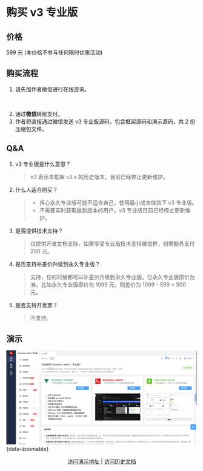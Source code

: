 <script setup>
import { withBase } from 'vitepress'
</script>

# 购买 v3 专业版

## 价格

599 元 (本价格不参与任何限时优惠活动)

## 购买流程

1. 请先加作者微信进行在线咨询。

<p align="center"><img :src="withBase('/friend-wechat.png')" width="300" /></p>

2. 通过**微信**转账支付。
3. 作者将直接通过微信发送 v3 专业版源码，包含框架源码和演示源码，共 2 份压缩包文件。

## Q&A

1. v3 专业版是什么意思？

    > v3 表示本框架 v3.x 的历史版本，目前已经停止更新维护。

2. 什么人适合购买？

    > - 担心永久专业版可能不适合自己，使用最小成本体验下 v3 专业版。
    > - 不需要实时获取最新版本的用户，v3 专业版目前已经停止更新维护。

3. 是否提供技术支持？

    > 仅提供开发文档支持，如需享受专业版技术支持微信群，则需额外支付 200 元。

4. 是否支持补差价升级到永久专业版？

    > 支持，任何时候都可以补差价升级到永久专业版，已永久专业版原价为准。比如永久专业版原价为 1099 元，则差价为 1099 - 599 = 500 元。

5. 是否支持开发票？

    > 不支持。

## 演示

![](public/v3-pro.png){data-zoomable}

<p align="center">
  <a href="https://fantastic-admin.github.io/v3-pro-example/" target="_blank">访问演示地址</a>
  |
  <a href="https://fantastic-admin.github.io/v3-docs/" target="_blank">访问历史文档</a>
</p>